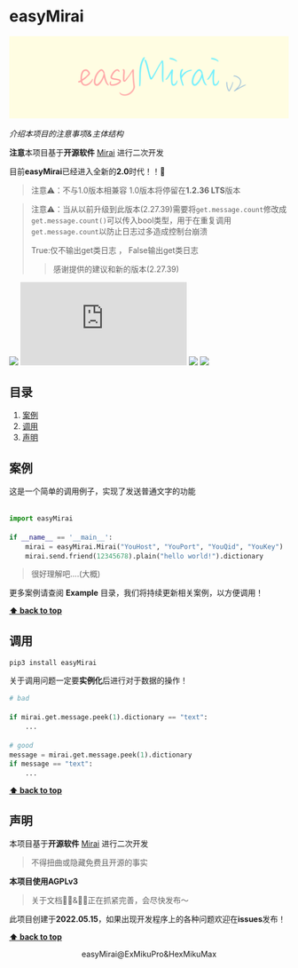 # easyMirai

![](./Docs/assets/image/title-v2.png)

*介绍本项目的注意事项&主体结构*

**注意**本项目基于**开源软件** [Mirai](https://github.com/mamoe/mirai) 进行二次开发

目前**easyMirai**已经进入全新的**2.0**时代！！🥳

> 注意⚠️：不与1.0版本相兼容 1.0版本将停留在**1.2.36 LTS**版本 

> 注意⚠：当从以前升级到此版本(2.27.39)需要将`get.message.count`修改成`get.message.count()`可以传入bool类型，用于在重复调用`get.message.count`以防止日志过多造成控制台崩溃
> 
> True:仅不输出get类日志 ， False输出get类日志
> >感谢提供的建议和新的版本(2.27.39)

[![](https://img.shields.io/badge/blog-@Sfnco-ff69b4.svg?style=flat-square&)](https://sfnco.com.cn)
![](https://img.shields.io/github/size/easyMirais/easyMirai/README.md?style=flat-square&logo=appveyor)
![](https://img.shields.io/badge/Python-3.6+-73b1e2?style=flat-square&logo=appveyor)
![](https://img.shields.io/badge/easyMirai-2.0-73d1a4?style=flat-square)

## 目录

1. [案例](#案例)
2. [调用](#调用)
3. [声明](#声明)

## 案例

这是一个简单的调用例子，实现了发送普通文字的功能

```python

import easyMirai

if __name__ == '__main__':
    mirai = easyMirai.Mirai("YouHost", "YouPort", "YouQid", "YouKey")
    mirai.send.friend(12345678).plain("hello world!").dictionary

```

> 很好理解吧....(大概)

更多案例请查阅 **Example** 目录，我们将持续更新相关案例，以方便调用！

**[⬆ back to top](#目录)**

## 调用

```shell
pip3 install easyMirai
```

关于调用问题一定要**实例化**后进行对于数据的操作！

```python
# bad

if mirai.get.message.peek(1).dictionary == "text":
    ...

# good
message = mirai.get.message.peek(1).dictionary
if message == "text":
    ...
```

**[⬆ back to top](#目录)**

## 声明

本项目基于**开源软件** [Mirai](`https://github.com/mamoe/mirai`) 进行二次开发

> 不得扭曲或隐藏免费且开源的事实

**本项目使用AGPLv3**

> 关于文档👩‍💻&🧑‍💻正在抓紧完善，会尽快发布～


此项目创建于**2022.05.15**，如果出现开发程序上的各种问题欢迎在**issues**发布！

**[⬆ back to top](#目录)**

<div style="text-align: center;">easyMirai@ExMikuPro&HexMikuMax</div>
